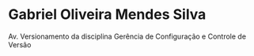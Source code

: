 # Gabriel Oliveira Mendes Silva
Av. Versionamento da disciplina Gerência de Configuração e Controle de Versão
